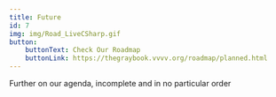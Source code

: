 ```yaml
---
title: Future
id: 7
img: img/Road_LiveCSharp.gif
button:
    buttonText: Check Our Roadmap
    buttonLink: https://thegraybook.vvvv.org/roadmap/planned.html
---
```


Further on our agenda, incomplete and in no particular order